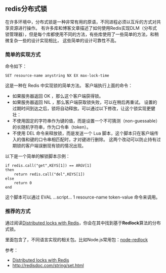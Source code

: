## redis分布式锁

在许多环境中，分布式锁是一种非常有用的原语，不同进程必须以互斥的方式对共享资源进行操作。
有许多库和博客文章描述了如何使用Redis实现DLM（分布式锁管理器），但是每个库都使用不同的方法，有些库使用了一些简单的方法，和稍微复杂一些的设计实现相比，
这些简单的设计可靠性不高。

### 简单的实现方式
命令如下：
```
SET resource-name anystring NX EX max-lock-time 
```
这是一种在 Redis 中实现锁的简单方法。
客户端执行上面的命令：
* 如果服务器返回 OK ，那么这个客户端获得锁。
* 如果服务器返回 NIL ，那么客户端获取锁失败，可以在稍后再重试。
设置的过期时间到达之后，锁将自动释放。可以通过以下修改，让这个锁实现更健壮：
* 不使用固定的字符串作为键的值，而是设置一个不可猜测（non-guessable）的长随机字符串，作为口令串（token）。
* 不使用 DEL 命令来释放锁，而是发送一个 Lua 脚本，这个脚本只在客户端传入的值和键的口令串相匹配时，才对键进行删除。
这两个改动可以防止持有过期锁的客户端误删现有锁的情况出现。

以下是一个简单的解锁脚本示例：
```
if redis.call("get",KEYS[1]) == ARGV[1]
then
    return redis.call("del",KEYS[1])
else
    return 0
end
```
这个脚本可以通过 EVAL ...script... 1 resource-name token-value 命令来调用。
### 推荐的方式
通过阅读[Distributed locks with Redis](https://redis.io/topics/distlock#distributed-locks-with-redis)，你会在其中找到基于**Redlock**算法的分布式锁。

里面包含了，不同语言实现的相关包。比如Node.js常用包：[node-redlock](https://github.com/mike-marcacci/node-redlock)

参考：
* [Distributed locks with Redis](https://redis.io/topics/distlock#distributed-locks-with-redis)
* http://redisdoc.com/string/set.html

